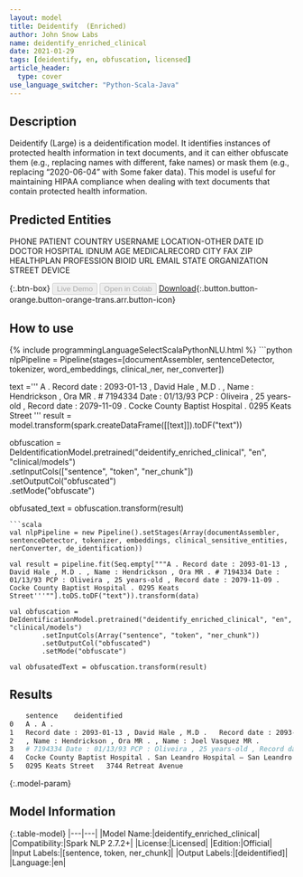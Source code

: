 ```yaml
---
layout: model
title: Deidentify  (Enriched)
author: John Snow Labs
name: deidentify_enriched_clinical
date: 2021-01-29
tags: [deidentify, en, obfuscation, licensed]
article_header:
  type: cover
use_language_switcher: "Python-Scala-Java"
---
```


## Description

Deidentify (Large) is a deidentification model. It identifies instances of protected health information in text documents, and it can either obfuscate them (e.g., replacing names with different, fake names) or mask them (e.g., replacing “2020-06-04” with Some faker data). This model is useful for maintaining HIPAA compliance when dealing with text documents that contain protected health information.

## Predicted Entities

PHONE
PATIENT
COUNTRY
USERNAME
LOCATION-OTHER
DATE
ID
DOCTOR
HOSPITAL
IDNUM
AGE
MEDICALRECORD
CITY
FAX
ZIP
HEALTHPLAN
PROFESSION
BIOID
URL
EMAIL
STATE
ORGANIZATION
STREET
DEVICE

{:.btn-box}
<button class="button button-orange" disabled>Live Demo</button>
<button class="button button-orange" disabled>Open in Colab</button>
[Download](https://s3.amazonaws.com/auxdata.johnsnowlabs.com/clinical/models/deidentify_enriched_clinical_en_2.7.2_2.4_1611917177874.zip){:.button.button-orange.button-orange-trans.arr.button-icon}

## How to use



<div class="tabs-box" markdown="1">
{% include programmingLanguageSelectScalaPythonNLU.html %}
```python
nlpPipeline = Pipeline(stages=[documentAssembler, sentenceDetector, tokenizer, word_embeddings, clinical_ner, ner_converter])

text ='''
A . Record date : 2093-01-13 , David Hale , M.D . , Name : Hendrickson , Ora MR . # 7194334 Date : 01/13/93 PCP : Oliveira , 25 years-old , Record date : 2079-11-09 . Cocke County Baptist Hospital . 0295 Keats Street
'''
result = model.transform(spark.createDataFrame([[text]]).toDF("text"))

obfuscation = DeIdentificationModel.pretrained("deidentify_enriched_clinical", "en", "clinical/models") \
      .setInputCols(["sentence", "token", "ner_chunk"]) \
      .setOutputCol("obfuscated") \
      .setMode("obfuscate")

obfusated_text = obfuscation.transform(result)

```
```scala
val nlpPipeline = new Pipeline().setStages(Array(documentAssembler, sentenceDetector, tokenizer, embeddings, clinical_sensitive_entities, nerConverter, de_identification))

val result = pipeline.fit(Seq.empty["""A . Record date : 2093-01-13 , David Hale , M.D . , Name : Hendrickson , Ora MR . # 7194334 Date : 01/13/93 PCP : Oliveira , 25 years-old , Record date : 2079-11-09 . Cocke County Baptist Hospital . 0295 Keats Street'''""].toDS.toDF("text")).transform(data) 

val obfuscation = DeIdentificationModel.pretrained("deidentify_enriched_clinical", "en", "clinical/models")
        .setInputCols(Array("sentence", "token", "ner_chunk"))
        .setOutputCol("obfuscated")
        .setMode("obfuscate")

val obfusatedText = obfuscation.transform(result)
```
</div>

## Results

```bash
	sentence	deidentified
0	A .	A .
1	Record date : 2093-01-13 , David Hale , M.D .	Record date : 2093-01-18 , DR. Gregory Kaiser , M.D .
2	, Name : Hendrickson , Ora MR .	, Name : Joel Vasquez MR .
3	# 7194334 Date : 01/13/93 PCP : Oliveira , 25 years-old , Record date : 2079-11-09 .	# 67696 Date : 01/18/93 PCP : DR. Jennifer Eaton , 25 years-old , Record date : 2079-11-14 .
4	Cocke County Baptist Hospital .	San Leandro Hospital – San Leandro .
5	0295 Keats Street	3744 Retreat Avenue
```

{:.model-param}
## Model Information

{:.table-model}
|---|---|
|Model Name:|deidentify_enriched_clinical|
|Compatibility:|Spark NLP 2.7.2+|
|License:|Licensed|
|Edition:|Official|
|Input Labels:|[sentence, token, ner_chunk]|
|Output Labels:|[deidentified]|
|Language:|en|